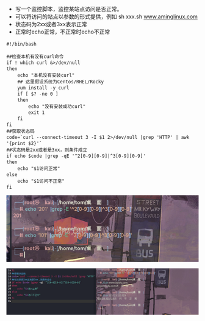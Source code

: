 - 写一个监控脚本，监控某站点访问是否正常。
- 可以将访问的站点以参数的形式提供，例如 sh xxx.sh www.aminglinux.com
- 状态码为2xx或者3xx表示正常
- 正常时echo正常，不正常时echo不正常

```
#!/bin/bash

##检查本机有没有curl命令
if ! which curl &>/dev/null
then
    echo "本机没有安装curl"
    ## 这里假设系统为Centos/RHEL/Rocky
    yum install -y curl
    if [ $? -ne 0 ]
    then
        echo "没有安装成功curl"
        exit 1
    fi
fi
##获取状态码
code=`curl --connect-timeout 3 -I $1 2>/dev/null |grep 'HTTP' | awk '{print $2}'`
##状态码是2xx或者是3xx，则条件成立
if echo $code |grep -qE '^2[0-9][0-9]|^3[0-9][0-9]'
then
    echo "$1访问正常"
else
    echo "$1访问不正常"
fi
```

![截图](fc7ed3f026dd1703c66c285ccb8bef09.png)

![截图](58d2b4ce22c31be413fbff19160fbf85.png)
